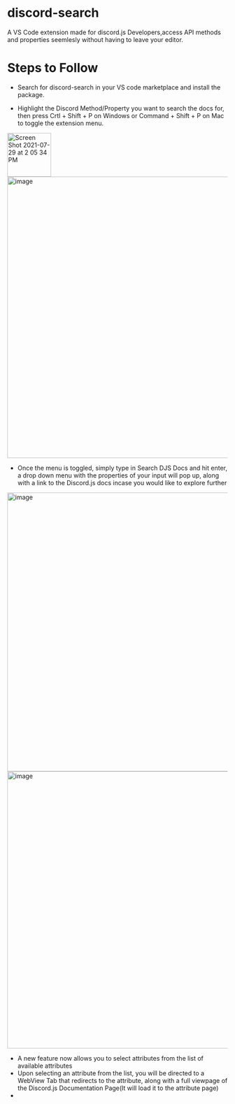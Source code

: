 # discord-search

A VS Code extension made for discord.js Developers,access API methods and properties seemlesly without having to leave your editor.


# Steps to Follow

- Search for discord-search in your VS code marketplace and install the package.

- Highlight the Discord Method/Property you want to search the docs for, then press Crtl + Shift + P on Windows or Command + Shift + P on Mac to toggle the extension menu. 

<img width="100" alt="Screen Shot 2021-07-29 at 2 05 34 PM" src="https://user-images.githubusercontent.com/25334323/127549553-e51881cb-1721-4e58-ae79-fee17ca58569.png">
<img width="644" alt="image" src="https://user-images.githubusercontent.com/25334323/127549717-1cbbaf58-13e6-4962-83bd-3b550b19059b.png">

- Once the menu is toggled, simply type in Search DJS Docs and hit enter, a drop down menu with the properties of your input will pop up, along with a link to the Discord.js docs incase you would like to explore further

<img width="638" alt="image" src="https://user-images.githubusercontent.com/25334323/127551773-516b8612-545a-4d60-80f0-410d4f97118f.png">

<img width="634" alt="image" src="https://user-images.githubusercontent.com/25334323/127553236-9853e034-2203-45a6-9cf9-9ded24138546.png">


- A new feature now allows you to select attributes from the list of available attributes
- Upon selecting an attribute from the list, you will be directed to a WebView Tab that redirects to the attribute, along with a full viewpage of the Discord.js Documentation Page(It will load it to the attribute page)
- 







